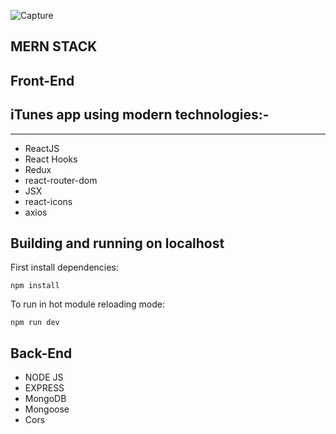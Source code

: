 ![Capture](https://user-images.githubusercontent.com/92211841/153575545-a5c55720-6287-4a51-84f7-3708088f0035.png)

## MERN STACK

## Front-End

## iTunes app using modern technologies:-

---

- ReactJS
- React Hooks
- Redux
- react-router-dom
- JSX
- react-icons
- axios

## Building and running on localhost

First install dependencies:

```
npm install
```

To run in hot module reloading mode:

```
npm run dev
```


## Back-End 

- NODE JS 
- EXPRESS
- MongoDB 
- Mongoose
- Cors


